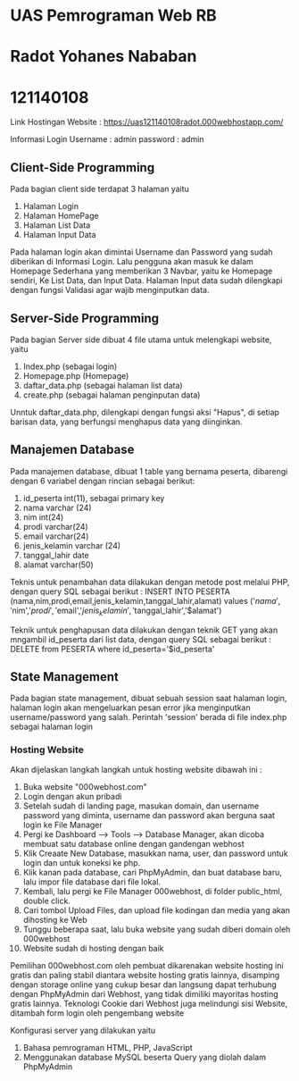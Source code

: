 # UAS Pemrograman Web RB
# Radot Yohanes Nababan
# 121140108

Link Hostingan Website : https://uas121140108radot.000webhostapp.com/

Informasi Login
 Username : admin
 password : admin


 ## Client-Side Programming

 Pada bagian client side terdapat 3 halaman yaitu
   1. Halaman Login
   2. Halaman HomePage
   3. Halaman List Data
   4. Halaman Input Data

Pada halaman login akan dimintai Username dan Password yang sudah diberikan di Informasi Login. Lalu pengguna akan masuk ke dalam Homepage Sederhana yang memberikan 3 Navbar, yaitu ke Homepage sendiri, Ke List Data, dan Input Data. Halaman Input data sudah dilengkapi dengan fungsi Validasi agar wajib menginputkan data.

## Server-Side Programming
  Pada bagian Server side dibuat 4 file utama untuk melengkapi website, yaitu
  1. Index.php (sebagai login)
  2. Homepage.php (Homepage)
  3. daftar_data.php (sebagai halaman list data)
  4. create.php (sebagai halaman penginputan data)

  Unntuk daftar_data.php, dilengkapi dengan fungsi aksi "Hapus", di setiap barisan data, yang berfungsi menghapus data yang diinginkan.

## Manajemen Database
  Pada manajemen database, dibuat 1 table yang bernama peserta, dibarengi dengan 6 variabel dengan rincian sebagai berikut:
  1. id_peserta int(11), sebagai primary key
  2. nama varchar (24)
  3. nim int(24)
  4. prodi varchar(24)
  5. email varchar(24)
  6. jenis_kelamin varchar (24)
  7. tanggal_lahir date
  8. alamat varchar(50)

Teknis untuk penambahan data dilakukan dengan metode post melalui PHP, dengan query SQL sebagai berikut :
INSERT INTO PESERTA (nama,nim,prodi,email,jenis_kelamin,tanggal_lahir,alamat) values
('$nama','$nim','$prodi','$email','$jenis_kelamin','$tanggal_lahir','$alamat')

Teknik untuk penghapusan data dilakukan dengan teknik GET yang akan mngambil id_peserta dari list data, dengan query SQL sebagai berikut :
DELETE from PESERTA where id_peserta='$id_peserta'

## State Management
Pada bagian state management, dibuat sebuah session saat halaman login, halaman login akan mengeluarkan pesan error jika menginputkan username/password yang salah. Perintah 'session' berada di file index.php sebagai halaman login

### Hosting Website
Akan dijelaskan langkah langkah untuk hosting website dibawah ini :
  1. Buka website "000webhost.com"
  2. Login dengan akun pribadi
  3. Setelah sudah di landing page, masukan domain, dan username password yang diminta, username dan password akan berguna saat login ke File Manager
  4. Pergi ke Dashboard --> Tools --> Database Manager, akan dicoba membuat satu database online dengan gandengan webhost
  5.  Klik Creaate New Database, masukkan nama, user, dan password untuk login dan untuk koneksi ke php.
  6.  Klik kanan pada database, cari PhpMyAdmin, dan buat database baru, lalu impor file database dari file lokal.
  8.  Kembali, lalu pergi ke File Manager 000webhost, di folder public_html, double click.
  9.  Cari tombol Upload Files, dan upload file kodingan dan media yang akan dihosting ke Web
  10.  Tunggu beberapa saat, lalu buka website yang sudah diberi domain oleh 000webhost
  11.  Website sudah di hosting dengan baik

Pemilihan 000webhost.com oleh pembuat dikarenakan website hosting ini gratis dan paling stabil diantara website hosting gratis lainnya, disamping dengan storage online yang cukup besar dan langsung dapat terhubung dengan PhpMyAdmin dari Webhost, yang tidak dimiliki mayoritas hosting gratis lainnya.
Teknologi Cookie dari Webhost juga melindungi sisi Website, ditambah form login oleh pengembang website

  Konfigurasi server yang dilakukan yaitu
1. Bahasa pemrograman HTML, PHP, JavaScript
2. Menggunakan database MySQL beserta Query yang diolah dalam PhpMyAdmin
     
  
